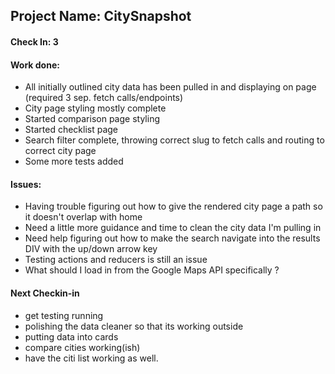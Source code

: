 ## Project Name: CitySnapshot

#### Check In: 3

#### Work done:
* All initially outlined city data has been pulled in and displaying on page (required 3 sep. fetch calls/endpoints)
* City page styling mostly complete
* Started comparison page styling
* Started checklist page 
* Search filter complete, throwing correct slug to fetch calls and routing to correct city page 
* Some more tests added


#### Issues:
* Having trouble figuring out how to give the rendered city page a path so it doesn't overlap with home
* Need a little more guidance and time to clean the city data I'm pulling in
* Need help figuring out how to make the search navigate into the results DIV with the up/down arrow key
* Testing actions and reducers is still an issue
* What should I load in from the Google Maps API specifically ?

#### Next Checkin-in
- get testing running 
- polishing the data cleaner so that its working outside 
- putting data into cards 
- compare cities working(ish)
- have the citi list working as well. 
